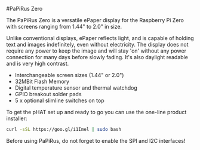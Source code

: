 <!--
---
name: PaPiRus Zero
class: board
type: display
formfactor: pHAT
manufacturer: Pi Supply
description: PaPiRus Zero is an ePaper / eInk screen pHAT module for the Pi Zero
url: https://www.kickstarter.com/projects/pisupply/papirus-the-epaper-screen-hat-for-your-raspberry-p
github: https://github.com/PiSupply/PaPiRus
buy: https://www.pi-supply.com/product/papirus-zero-epaper-screen-phat-pi-zero/
image: 'papirus-zero.png'
pincount: 40
eeprom: no
power:
  '1':
  '2':
ground:
  '6':
  '9':
  '14':
  '20':
  '25':
  '30':
  '34':
  '39':
pin:
  '3':
    mode: i2c
  '5':
    mode: i2c
  '8':
    name: Border Control
  '10':
    name: Discharge
  '11':
    name: Temp Sens
  '16':
    name: Panel On
  '18':
    name: Chip On Glass Reset
  '19':
    mode: spi
  '21':
    mode: spi
  '22':
    name: Chip On Glass Busy
  '23':
    mode: spi
  '24':
    mode: spi
  '26':
    mode: spi
  '35':
    name: SW4
    mode: input
    active: low
  '36':
    name: SW2
    mode: input
    active: low
  '37':
    name: SW5
    mode: input
    active: low  
  '38':
    name: SW3
    mode: input
    active: low
  '40':
    name: SW1
    mode: input
    active: low
  i2c:
    '0x48':
      name: Temperature Sensor
      device: LM75BD
-->
#PaPiRus Zero

The PaPiRus Zero is a versatile ePaper display for the Raspberry Pi Zero with screens ranging from 1.44" to 2.0" in size.

Unlike conventional displays, ePaper reflects light, and is capable of holding text and images indefinitely, even without electricity. The display does not require any power to keep the image and will stay 'on' without any power connection for many days before slowly fading. It's also daylight readable and is very high contrast.

* Interchangeable screen sizes (1.44" or 2.0")
* 32MBit Flash Memory
* Digital temperature sensor and thermal watchdog
* GPIO breakout solder pads
* 5 x optional slimline switches on top

To get the pHAT set up and ready to go you can use the one-line product installer:

```bash
curl -sSL https://goo.gl/i1Imel | sudo bash
```

Before using PaPiRus, do not forget to enable the SPI and I2C interfaces!

